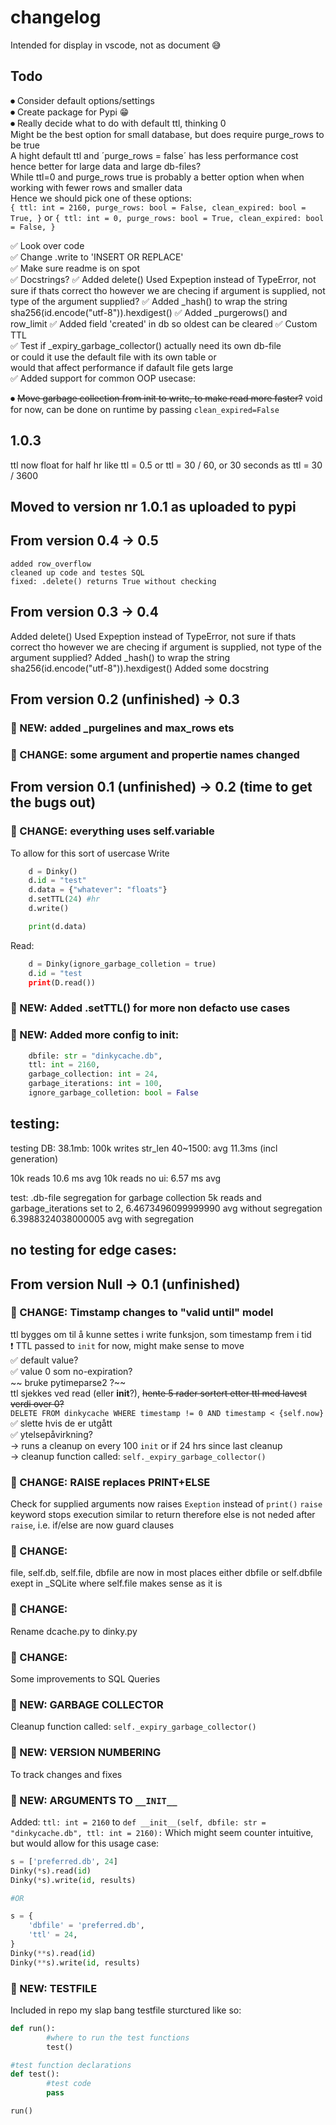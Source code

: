 # changelog
Intended for display in vscode, not as document 😅

## Todo
⏺ Consider default options/settings  
⏺ Create package for Pypi 😁  
⏺ Really decide what to do with default ttl, thinking 0  
        Might be the best option for small database, but does require purge_rows to be true  
        A hight default ttl and ´purge_rows = false´ has less performance cost hence better for large data and large db-files?  
        While ttl=0 and purge_rows true is probably a better option when when working with fewer rows and smaller data  
        Hence we should pick one of these options:  
        ```
        {
            ttl: int = 2160,
            purge_rows: bool = False,
            clean_expired: bool = True,
        }
        ```
        or
        ```
        {
            ttl: int = 0,
            purge_rows: bool = True,
            clean_expired: bool = False,
        }
        ```

✅ Look over code  
✅ Change .write to 'INSERT OR REPLACE'  
✅ Make sure readme is on spot  
✅ Docstrings?
✅ Added delete()
        Used Expeption instead of TypeError, not sure if thats correct tho
        however we are checing if argument is supplied, not type of the argument supplied?
✅ Added _hash() to wrap the string sha256(id.encode("utf-8")).hexdigest()
✅ Added _purgerows() and row_limit
✅ Added field 'created' in db so oldest can be cleared
✅ Custom TTL  
✅ Test if _expiry_garbage_collector() actually need its own db-file  
        or could it use the default file with its own table or  
        would that affect performance if dafault file gets large  
✅ Added support for common OOP usecase:  

⏺ ~~Move garbage collection from init to write, to make read more faster?~~
        void for now, can be done on runtime by passing `clean_expired=False`


##  1.0.3
ttl now float for half hr like ttl = 0.5 or ttl = 30 / 60, or 30 seconds as ttl = 30 / 3600

## Moved to version nr 1.0.1 as uploaded to pypi

## From version 0.4 -> 0.5
    added row_overflow
    cleaned up code and testes SQL
    fixed: .delete() returns True without checking


## From version 0.3 -> 0.4
Added delete()
        Used Expeption instead of TypeError, not sure if thats correct tho
        however we are checing if argument is supplied, not type of the argument supplied?
Added _hash() to wrap the string sha256(id.encode("utf-8")).hexdigest()
Added some docstring


## From version 0.2 (unfinished) -> 0.3
### 🔵 NEW: added _purgelines and max_rows ets
### 🔴 CHANGE: some argument and propertie names changed

## From version 0.1 (unfinished) -> 0.2 (time to get the bugs out)
### 🔴 CHANGE: everything uses self.variable
To allow for this sort of usercase
Write
```python
    d = Dinky()
    d.id = "test"
    d.data = {"whatever": "floats"}
    d.setTTL(24) #hr
    d.write()

    print(d.data)
```
Read:
```python
    d = Dinky(ignore_garbage_colletion = true)
    d.id = "test
    print(D.read())
```
### 🔵 NEW: Added .setTTL() for more non defacto use cases

### 🔵 NEW: Added more config to __init__:
```python
    dbfile: str = "dinkycache.db", 
    ttl: int = 2160,
    garbage_collection: int = 24,
    garbage_iterations: int = 100,
    ignore_garbage_colletion: bool = False
```


## testing:
testing DB:
38.1mb: 100k writes str_len 40~1500: avg 11.3ms (incl generation)

10k reads 10.6 ms avg
10k reads no ui: 6.57 ms avg 

test:
.db-file segregation for garbage collection
5k reads and garbage_iterations set to 2,
6.4673496099999990 avg without segregation
6.3988324038000005 avg with segregation



## no testing for edge cases:


## From version Null -> 0.1 (unfinished)

### 🔴 CHANGE: Timstamp changes to "valid until" model

ttl bygges om til å kunne settes i write funksjon, som timestamp frem i tid  
❗️ TTL passed to `init` for now, might make sense to move  
✅ default value?  
✅ value 0 som no-expiration?  
~~ bruke pytimeparse2 ?~~  
ttl sjekkes ved read (eller __init__?), ~~hente 5 rader sortert etter ttl med lavest verdi over 0?~~  
                                        `DELETE FROM dinkycache WHERE timestamp != 0 AND timestamp < {self.now}`  
✅ slette hvis de er utgått  
✅ ytelsepåvirkning?  
        -> runs a cleanup on every 100 `init` or if 24 hrs since last cleanup  
        -> cleanup function called: `self._expiry_garbage_collector()`  

### 🔴 CHANGE: RAISE replaces PRINT+ELSE
Check for supplied arguments now raises `Exeption` instead of `print()`
`raise` keyword stops execution similar to return
therefore else is not neded after `raise`, i.e. if/else are now guard clauses

### 🔴 CHANGE: 

file, self.db, self.file, dbfile
are now in most places either dbfile or self.dbfile
exept in _SQLite where self.file makes sense as it is

### 🔴 CHANGE:
Rename dcache.py to dinky.py

### 🔴 CHANGE:
Some improvements to SQL Queries

### 🔵 NEW: GARBAGE COLLECTOR

Cleanup function called: `self._expiry_garbage_collector()`

### 🔵 NEW: VERSION NUMBERING
To track changes and fixes

### 🔵 NEW: ARGUMENTS TO `__INIT__`

Added:
`ttl: int = 2160`
to
`def __init__(self, dbfile: str = "dinkycache.db", ttl: int = 2160):`
Which might seem counter intuitive, but would allow for this usage case:

```python
s = ['preferred.db', 24]
Dinky(*s).read(id)
Dinky(*s).write(id, results)

#OR

s = {
    'dbfile' = 'preferred.db',
    'ttl' = 24,
}
Dinky(**s).read(id)
Dinky(**s).write(id, results)
```


### 🔵 NEW: TESTFILE
Included in repo my slap bang testfile sturctured like so:

```python
def run():
        #where to run the test functions
        test()

#test function declarations
def test():
        #test code
        pass

run()
```